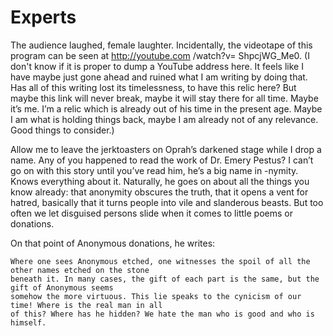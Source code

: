 # Experts

The audience laughed, female laughter. Incidentally, the videotape of this program can be seen at
http://youtube.com /watch?v= ShpcjWG_Me0. (I don't know if it is proper to dump a YouTube address
here. It feels like I have maybe just gone ahead and ruined what I am writing by doing that. Has all
of this writing lost its timelessness, to have this relic here? But maybe this link will never
break, maybe it will stay there for all time. Maybe it’s me. I’m a relic which is already out of his
time in the present age. Maybe I am what is holding things back, maybe I am already not of any
relevance. Good things to consider.)

Allow me to leave the jerktoasters on Oprah’s darkened stage while I drop a name. Any of you
happened to read the work of Dr. Emery Pestus? I can’t go on with this story until you’ve read him,
he’s a big name in -nymity. Knows everything about it. Naturally, he goes on about all the things
you know already: that anonymity obscures the truth, that it opens a vent for hatred, basically that
it turns people into vile and slanderous beasts. But too often we let disguised persons slide when it comes to little poems or donations.

On that point of Anonymous donations, he writes:

```
Where one sees Anonymous etched, one witnesses the spoil of all the other names etched on the stone
beneath it. In many cases, the gift of each part is the same, but the gift of Anonymous seems
somehow the more virtuous. This lie speaks to the cynicism of our time! Where is the real man in all
of this? Where has he hidden? We hate the man who is good and who is himself.
```

